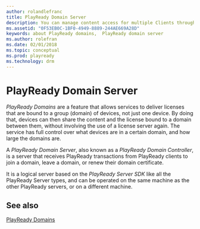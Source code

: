 ```yaml
---
author: rolandlefranc
title: PlayReady Domain Server
description: You can manage content access for multiple Clients through a single entity, called a PlayReady domain.
ms.assetid: "0F53EB0C-1BF0-4949-8889-244AE669A28D"
keywords: about PlayReady domains,  PlayReady domain server
ms.author: rolefran
ms.date: 02/01/2018
ms.topic: conceptual
ms.prod: playready
ms.technology: drm
---
```



# PlayReady Domain Server

*PlayReady Domains* are a feature that allows services to deliver licenses that are bound to a group (domain) of devices, not just one device. By doing that, devices can then share the content and the license bound to a domain between them, without involving the use of a license server again. The service has full control over what devices are in a certain domain, and how large the domains are.


A *PlayReady Domain Server*, also known as a *PlayReady Domain Controller*, is a server that receives PlayReady transactions from PlayReady clients to join a domain, leave a domain, or renew their domain certificate.

It is a logical server based on the *PlayReady Server SDK* like all the PlayReady Server types, and can be operated on the same machine as the other PlayReady servers, or on a different machine.

## See also

[PlayReady Domains](../Features/domains.md)